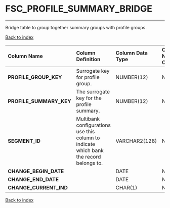 # FSC_PROFILE_SUMMARY_BRIDGE

---

Bridge table to group together summary groups with profile groups.

[Back to index](./index.md)

| Column Name             | Column Definition                                                                      | Column Data Type   | Column Null Option   | PK   | FK   |
|:------------------------|:---------------------------------------------------------------------------------------|:-------------------|:---------------------|:-----|:-----|
| **PROFILE_GROUP_KEY**   | Surrogate key for profile group.                                                       | NUMBER(12)         | Not Null             | No   | Yes  |
| **PROFILE_SUMMARY_KEY** | The surrogate key for the profile summary.                                             | NUMBER(12)         | Not Null             | No   | Yes  |
| **SEGMENT_ID**          | Multibank configurations use this column to indicate which bank the record belongs to. | VARCHAR2(128)      | Not Null             | Yes  | No   |
| **CHANGE_BEGIN_DATE**   |                                                                                        | DATE               | Null                 | No   | No   |
| **CHANGE_END_DATE**     |                                                                                        | DATE               | Not Null             | No   | No   |
| **CHANGE_CURRENT_IND**  |                                                                                        | CHAR(1)            | Not Null             | No   | No   |

[Back to index](./index.md)